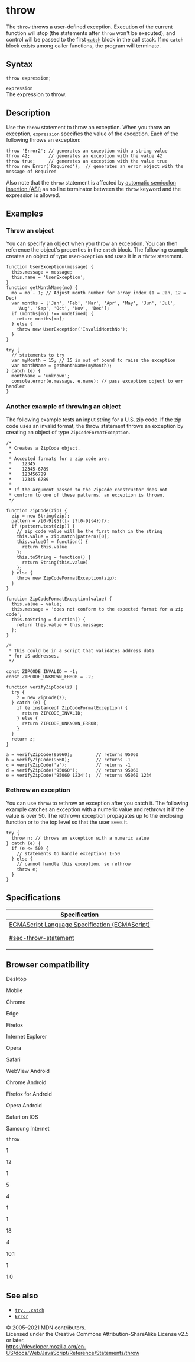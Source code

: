 # throw

The `throw` throws a user-defined exception. Execution of the current function will stop (the statements after `throw` won't be executed), and control will be passed to the first [`catch`](try...catch) block in the call stack. If no `catch` block exists among caller functions, the program will terminate.

## Syntax

    throw expression;

`expression`  
The expression to throw.

## Description

Use the `throw` statement to throw an exception. When you throw an exception, `expression` specifies the value of the exception. Each of the following throws an exception:

    throw 'Error2'; // generates an exception with a string value
    throw 42;       // generates an exception with the value 42
    throw true;     // generates an exception with the value true
    throw new Error('Required');  // generates an error object with the message of Required

Also note that the `throw` statement is affected by [automatic semicolon insertion (ASI)](../lexical_grammar#automatic_semicolon_insertion) as no line terminator between the `throw` keyword and the expression is allowed.

## Examples

### Throw an object

You can specify an object when you throw an exception. You can then reference the object's properties in the `catch` block. The following example creates an object of type `UserException` and uses it in a `throw` statement.

    function UserException(message) {
      this.message = message;
      this.name = 'UserException';
    }
    function getMonthName(mo) {
      mo = mo - 1; // Adjust month number for array index (1 = Jan, 12 = Dec)
      var months = ['Jan', 'Feb', 'Mar', 'Apr', 'May', 'Jun', 'Jul',
        'Aug', 'Sep', 'Oct', 'Nov', 'Dec'];
      if (months[mo] !== undefined) {
        return months[mo];
      } else {
        throw new UserException('InvalidMonthNo');
      }
    }

    try {
      // statements to try
      var myMonth = 15; // 15 is out of bound to raise the exception
      var monthName = getMonthName(myMonth);
    } catch (e) {
      monthName = 'unknown';
      console.error(e.message, e.name); // pass exception object to err handler
    }

### Another example of throwing an object

The following example tests an input string for a U.S. zip code. If the zip code uses an invalid format, the throw statement throws an exception by creating an object of type `ZipCodeFormatException`.

    /*
     * Creates a ZipCode object.
     *
     * Accepted formats for a zip code are:
     *    12345
     *    12345-6789
     *    123456789
     *    12345 6789
     *
     * If the argument passed to the ZipCode constructor does not
     * conform to one of these patterns, an exception is thrown.
     */

    function ZipCode(zip) {
      zip = new String(zip);
      pattern = /[0-9]{5}([- ]?[0-9]{4})?/;
      if (pattern.test(zip)) {
        // zip code value will be the first match in the string
        this.value = zip.match(pattern)[0];
        this.valueOf = function() {
          return this.value
        };
        this.toString = function() {
          return String(this.value)
        };
      } else {
        throw new ZipCodeFormatException(zip);
      }
    }

    function ZipCodeFormatException(value) {
      this.value = value;
      this.message = 'does not conform to the expected format for a zip code';
      this.toString = function() {
        return this.value + this.message;
      };
    }

    /*
     * This could be in a script that validates address data
     * for US addresses.
     */

    const ZIPCODE_INVALID = -1;
    const ZIPCODE_UNKNOWN_ERROR = -2;

    function verifyZipCode(z) {
      try {
        z = new ZipCode(z);
      } catch (e) {
        if (e instanceof ZipCodeFormatException) {
          return ZIPCODE_INVALID;
        } else {
          return ZIPCODE_UNKNOWN_ERROR;
        }
      }
      return z;
    }

    a = verifyZipCode(95060);         // returns 95060
    b = verifyZipCode(9560);          // returns -1
    c = verifyZipCode('a');           // returns -1
    d = verifyZipCode('95060');       // returns 95060
    e = verifyZipCode('95060 1234');  // returns 95060 1234

### Rethrow an exception

You can use `throw` to rethrow an exception after you catch it. The following example catches an exception with a numeric value and rethrows it if the value is over 50. The rethrown exception propagates up to the enclosing function or to the top level so that the user sees it.

    try {
      throw n; // throws an exception with a numeric value
    } catch (e) {
      if (e <= 50) {
        // statements to handle exceptions 1-50
      } else {
        // cannot handle this exception, so rethrow
        throw e;
      }
    }

## Specifications

<table><thead><tr class="header"><th>Specification</th></tr></thead><tbody><tr class="odd"><td><a href="https://tc39.es/ecma262/#sec-throw-statement">ECMAScript Language Specification (ECMAScript) 
<br/>


<span class="small">#sec-throw-statement</span></a></td></tr></tbody></table>

## Browser compatibility

Desktop

Mobile

Chrome

Edge

Firefox

Internet Explorer

Opera

Safari

WebView Android

Chrome Android

Firefox for Android

Opera Android

Safari on IOS

Samsung Internet

`throw`

1

12

1

5

4

1

1

18

4

10.1

1

1.0

## See also

-   [`try...catch`](try...catch)
-   [`Error`](../global_objects/error)

© 2005–2021 MDN contributors.  
Licensed under the Creative Commons Attribution-ShareAlike License v2.5 or later.  
<a href="https://developer.mozilla.org/en-US/docs/Web/JavaScript/Reference/Statements/throw" class="_attribution-link">https://developer.mozilla.org/en-US/docs/Web/JavaScript/Reference/Statements/throw</a>
